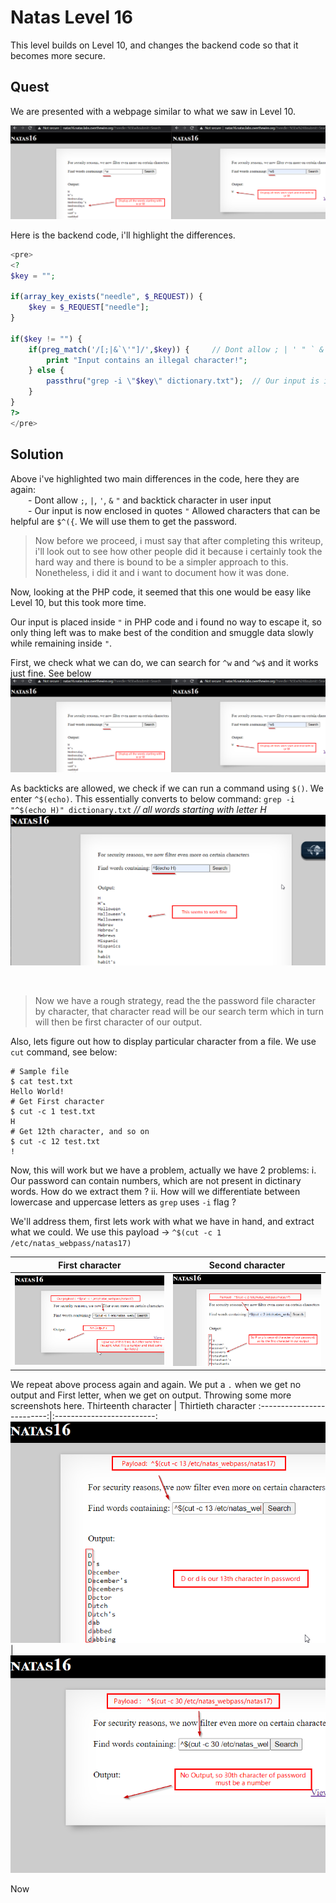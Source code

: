 # Natas Level 16
This level builds on Level 10, and changes the backend code so that it becomes more secure.

## Quest
We are presented with a webpage similar to what we saw in Level 10.

![Level 16 Image](./images/Level16.png)

Here is the backend code, i'll highlight the differences.
```php
<pre>
<?
$key = "";

if(array_key_exists("needle", $_REQUEST)) {
    $key = $_REQUEST["needle"];
}

if($key != "") {
    if(preg_match('/[;|&`\'"]/',$key)) {     // Dont allow ; | ' " ` & in user input
        print "Input contains an illegal character!";
    } else {
        passthru("grep -i \"$key\" dictionary.txt");  // Our input is inserted in quotes now
    }
}
?>
</pre>
```

## Solution
Above i've highlighted two main differences in the code, here they are again:<br/>
  - Dont allow `;`, `|`, `'`, `&` `"` and backtick character in user input<br/>
  - Our input is now enclosed in quotes `"`
Allowed characters that can be helpful are `$^({`. We will use them to get the password.

> Now before we proceed, i must say that after completing this writeup, i'll look out to see how other people did it because i certainly took the hard way and there is bound to be a simpler approach to this. Nonetheless, i did it and i want to document how it was done.

Now, looking at the PHP code, it seemed that this one would be easy like Level 10, but this took more time.

Our input is placed inside `"` in PHP code and i found no way to escape it, so only thing left was to make best of the condition and smuggle data slowly while remaining inside `"`.

First, we check what we can do,  we can search for `^w` and `^w$` and it works just fine. See below
![Level 16 solution](./images/Level16_solution.png)

As backticks are allowed, we check if we can run a command using `$()`. We enter `^$(echo)`. This essentially converts to below command:
`grep -i "^$(echo H)" dictionary.txt`  _// all words starting with letter H_
![Level 16 solution](./images/Level16.1_solution.png)

<br/>

> Now we have a rough strategy, read the the password file character by character, that character read will be our search term which in turn will then be first character of our output.

Also, lets figure out how to display particular character from a file. We use `cut` command, see below:
```shell
# Sample file
$ cat test.txt
Hello World!
# Get First character
$ cut -c 1 test.txt
H
# Get 12th character, and so on
$ cut -c 12 test.txt                                                                                   
!
```

Now, this will work but we have a problem, actually we have 2 problems:
  i. Our password can contain numbers, which are not present in dictinary words. How do we extract them ?
  ii. How will we differentiate between lowercase and uppercase letters as `grep` uses `-i` flag ?
  
 We'll address them, first lets work with what we have in hand, and extract what we could.
 We use this payload ->  `^$(cut -c 1 /etc/natas_webpass/natas17)`

First character            |  Second character
:-------------------------:|:-------------------------:
![](./images/Level16.2_solution.png)  |  ![](./images/Level16.3_solution.png)

We repeat above process again and again. We put a `.` when we get no output and First letter, when we get on output. 
Throwing some more screenshots here.
Thirteenth character            |  Thirtieth character
:-------------------------:|:-------------------------:
![](./images/Level16.4_solution.png)  |  ![](./images/Level16.5_solution.png)

Now
